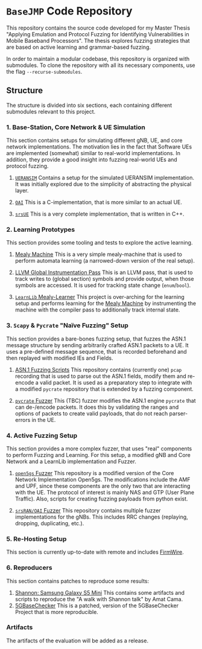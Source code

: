 # `BaseJMP` Code Repository

This repository contains the source code developed for my Master Thesis "Applying Emulation and Protocol Fuzzing for Identifying Vulnerabilities in Mobile Baseband Processors".
The thesis explores fuzzing strategies that are based on active learning and grammar-based fuzzing.

In order to maintain a modular codebase, this repository is organized with submodules. 
To clone the repository with all its necessary components, use the flag `--recurse-submodules`.

## Structure

The structure is divided into six sections, each containing different submodules relevant to this project.

### 1. Base-Station, Core Network & UE Simulation

This section contains setups for simulating different gNB, UE, and core network implementations.
The motivation lies in the fact that Software UEs are implemented (somewhat) similar to real-world implementations.
In addition, they provide a good insight into fuzzing real-world UEs and protocol fuzzing.

1. [`UERANSIM`](https://github.com/Jojeker/UERANSIM) Contains a setup for the simulated UERANSIM implementation. 
It was initially explored due to the simplicity of abstracting the physical layer.

2. [`OAI`](https://github.com/Jojeker/a) This is a C-implementation, that is more similar to an actual UE.

3. [`srsUE`](https://github.com/Jojeker/a) This is a very complete implementation, that is written in C++.


### 2. Learning Prototypes

This section provides some tooling and tests to explore the active learning.

1. [Mealy Machine](https://github.com/Jojeker/MealyMachine) This is a very simple mealy-machine that is used to perform automata learning (a narrowed-down version of the real setup).

2. [LLVM Global Instrumentation Pass](https://github.com/Jojeker/LLVMGlobalInstrumentation) This is an LLVM pass, that is used to track writes to (global section) symbols and provide output, when those symbols are accessed. It is used for tracking state change (`enum`/`bool`).

3. [`LearnLib` Mealy-Learner](https://github.com/Jojeker/MealyLearner) This project is over-arching for the learning setup and performs learning for the [Mealy Machine](https://github.com/Jojeker/MealyMachine) by instrumenting the machine with the compiler pass to additionally track internal state.

### 3. `Scapy` & `Pycrate` "Naïve Fuzzing" Setup

This section provides a bare-bones fuzzing setup, that fuzzes the ASN.1 message structure by sending arbitrarily crafted ASN.1 packets to a UE.
It uses a pre-defined message sequence, that is recorded beforehand and then replayed with modified IEs and Fields.

1. [ASN.1 Fuzzing Scripts](https://github.com/Jojeker/ASN1-Fuzzing-Scripts) This repository contains (currently one) `pcap` recording that is used to parse out the ASN.1 fields, modify them and re-encode a valid packet. It is used as a preparatory step to integrate with a modified `pycrate` repository that is extended by a fuzzing component.

2. [`pycrate` Fuzzer](https://github.com/Jojeker/pycrate-nr-fuzz) This (TBC) fuzzer modifies the ASN.1 engine `pycrate` that can de-/encode packets. It does this by validating the ranges and options of packets to create valid payloads, that do not reach parser-errors in the UE.

### 4. Active Fuzzing Setup

This section provides a more complex fuzzer, that uses "real" components to perform Fuzzing and Learning.
For this setup, a modified gNB and Core Network and a LearnLib implementation and Fuzzer.

1. [`open5gs` Fuzzer](https://github.com/Jojeker/open5gs) This repository is a modified version of the Core Network Implementation Open5gs. 
The modifications include the AMF and UPF, since these components are the only two that are interacting with the UE. 
The protocol of interest is mainly NAS and GTP (User Plane Traffic).
Also, scripts for creating fuzzing payloads from python exist.

2. [`srsRAN/OAI` Fuzzer](https://github.com/Jojeker/a) This repository contains multiple fuzzer implementations for the gNBs. 
This includes RRC changes (replaying, dropping, duplicating, etc.).

### 5. Re-Hosting Setup

This section is currently up-to-date with remote and includes [FirmWire](https://github.com/Jojeker/FirmWire).

### 6. Reproducers

This section contains patches to reproduce some results:

1. [Shannon: Samsung Galaxy S5 Mini](https://github.com/Jojeker/Shannon-S5-Mini-Reproducer) This contains some artifacts and scripts to reproduce the "A walk with Shannon talk" by Amat Cama.
2. [5GBaseChecker](https://github.com/Jojeker/5GBaseChecker) This is a patched, version of the 5GBaseChecker Project that is more reproducible.


### Artifacts

The artifacts of the evaluation will be added as a release.
